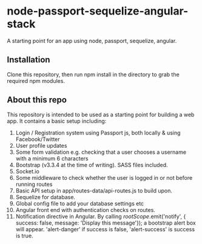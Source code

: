 # node-passport-sequelize-angular-stack
A starting point for an app using node, passport, sequelize, angular.

<h2>Installation</h2>

Clone this repository, then run npm install in the directory to grab the required npm modules.

<h2>About this repo</h2>

This repository is intended to be used as a starting point for building a web app. It contains a basic setup including:

1. Login / Registration system using Passport js, both locally & using Facebook/Twitter
2. User profile updates
3. Some form validation e.g. checking that a user chooses a username with a minimum 6 characters
4. Bootstrap (v3.3.4 at the time of writing). SASS files included.
5. Socket.io
6. Some middleware to check whether the user is logged in or not before running routes
7. Basic API setup in app/routes-data/api-routes.js to build upon.
8. Sequelize for database.
9. Global config file to add your database settings etc
10. Angular front end with authentication checks on routes.
11. Notification directive in Angular. By calling $rootScope.$emit('notify', { success: false, message: 'Display this message'}); a bootstrap alert box will appear. 'alert-danger' if success is false, 'alert-success' is success is true.

